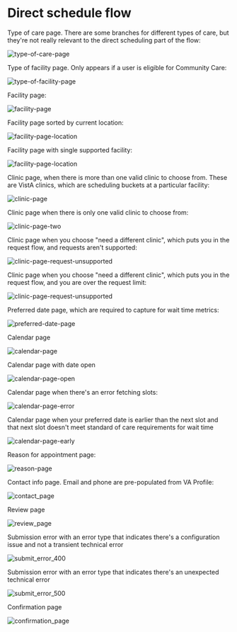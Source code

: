 # Direct schedule flow

Type of care page. There are some branches for different types of care, but they're not really relevant to the direct scheduling part of the flow:

![type-of-care-page](direct-schedule-flow/type_of_care_page.png)

Type of facility page. Only appears if a user is eligible for Community Care:

![type-of-facility-page](direct-schedule-flow/type_of_facility_page.png)

Facility page:

![facility-page](direct-schedule-flow/facility_page.png)

Facility page sorted by current location:

![facility-page-location](direct-schedule-flow/facility_page_current_location.png)

Facility page with single supported facility:

![facility-page-location](direct-schedule-flow/facility_page_single.png)

Clinic page, when there is more than one valid clinic to choose from. These are VistA clinics, which are scheduling buckets at a particular facility:

![clinic-page](direct-schedule-flow/clinic_page.png)

Clinic page when there is only one valid clinic to choose from:

![clinic-page-two](direct-schedule-flow/clinic_page_two.png)

Clinic page when you choose "need a different clinic", which puts you in the request flow, and requests aren't supported:

![clinic-page-request-unsupported](direct-schedule-flow/clinic_page_request_unsupported.png)

Clinic page when you choose "need a different clinic", which puts you in the request flow, and you are over the request limit:

![clinic-page-request-unsupported](direct-schedule-flow/clinic_page_request_limit.png)

Preferred date page, which are required to capture for wait time metrics:

![preferred-date-page](direct-schedule-flow/preferred_date_page.png)

Calendar page

![calendar-page](direct-schedule-flow/calendar_page.png)

Calendar page with date open

![calendar-page-open](direct-schedule-flow/calendar_page_open.png)

Calendar page when there's an error fetching slots:

![calendar-page-error](direct-schedule-flow/calendar_page_error.png)

Calendar page when your preferred date is earlier than the next slot and that next slot doesn't meet standard of care requirements for wait time

![calendar-page-early](direct-schedule-flow/calendar_page_early.png)

Reason for appointment page:

![reason-page](direct-schedule-flow/reason_page.png)


Contact info page. Email and phone are pre-populated from VA Profile:

![contact_page](direct-schedule-flow/contact_page.png)

Review page

![review_page](direct-schedule-flow/review_page.png)

Submission error with an error type that indicates there's a configuration issue and not a transient technical error

![submit_error_400](direct-schedule-flow/submit_error_400.png)

Submission error with an error type that indicates there's an unexpected technical error

![submit_error_500](direct-schedule-flow/submit_error_500.png)

Confirmation page

![confirmation_page](direct-schedule-flow/ds_confirmation_page.png)
